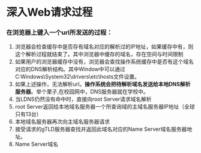 # 深入Web请求过程



### 在浏览器上键入一个url所发送的过程：

1. 浏览器会检查缓存中是否存有域名对应的解析过的IP地址，如果缓存中有，则这个解析过程就结束了。其中浏览器中缓存的域名，存在空间与时间限制
2. 如果用户的浏览器缓存中没有，浏览器会查找操作系统缓存中是否有这个域名对应的DNS解析结构。其中Window中可以通过C:Windows\System32\drivers\etc\hosts文件设置。
3. 如果上述操作，无法解析url。**操作系统会把待解析域名发送给本地DNS解析服务器**。举个栗子,在校园网中，DNS服务器就在学校中。
4. 当LDNS仍然没有命中时，直接向root Server请求域名解析
5. root Server返回给本地域名服务器一个所查询域的主域名服务器IP地址（全球只有13台）
6. 本地域名服务器再次向主域名服务器请求
7. 接受请求的gTLD服务器查找并返回此域名对应的Name Server域名服务器地址。
8. Name Server域名